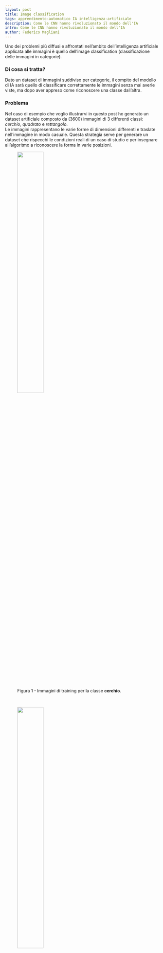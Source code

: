 ```yaml
---
layout: post
title: Image classification
tags: apprendimento-automatico IA intelligenza-artificiale
description: Come le CNN hanno rivoluzionato il mondo dell'IA
intro: Come le CNN hanno rivoluzionato il mondo dell'IA
author: Federico Magliani
---
```


<script async src="https://www.googletagmanager.com/gtag/js?id=G-DKE7V23TS7"></script>
<script>
  window.dataLayer = window.dataLayer || [];
  function gtag(){dataLayer.push(arguments);}
  gtag('js', new Date());

  gtag('config', 'G-DKE7V23TS7');
</script>

Uno dei problemi più diffusi e affrontati nell’ambito dell’intelligenza artificiale applicata alle immagini è quello dell’image classification (classificazione delle immagini in categorie).

### Di cosa si tratta?
Dato un dataset di immagini suddiviso per categorie, il compito del modello di IA sarà quello di classificare correttamente le immagini senza mai averle viste, ma dopo aver appreso come riconoscere una classe dall’altra.

### Problema

Nel caso di esempio che voglio illustrarvi in questo post ho generato un dataset artificiale composto da (3600) immagini di 3 differenti classi: *cerchio*, *quadrato* e *rettangolo*.
<br>Le immagini rappresentano le varie forme di dimensioni differenti e traslate nell’immagine in modo casuale. Questa strategia serve per generare un dataset che rispecchi le condizioni reali di un caso di studio e per insegnare all’algoritmo a riconoscere la forma in varie posizioni.

<figure>
<img src='http://fmaglia.github.io/assets/images/train_circle.gif' style="width:45%">
  <figcaption>Figura 1 - Immagini di training per la classe <b>cerchio</b>.</figcaption>
</figure>
<br>
<figure>
<img src='http://fmaglia.github.io/assets/images/train_rectangle.gif' style="width:45%">
  <figcaption>Figura 2 - Immagini di training per la classe <b>rettangolo</b>. </figcaption>
</figure>
<br>
<figure>
<img src='http://fmaglia.github.io/assets/images/train_square.gif' style="width:45%">
  <figcaption>Figura 3 - Immagini di training per la classe <b>quadrato</b>. </figcaption>
</figure>

Il dataset è stato suddiviso in train set (3000 immagini - 80%) e test set (600 immagini - 20%). È sempre importante che il modello di machine learning abbia dati a disposizione su cui allenarsi. 
La maggior parte degli insuccessi in campo IA sono dovuti alla mancanza di dati. Spesso quindi IA e big data sono correlati, perché solo con tanti dati certi tipi di problemi riescono ad essere affrontati e risolti in maniera efficace. 
<br>
Ci sarebbe poi da discutere sul tipo di dati disponibili e sulla loro qualità. 
La qualità dei dati è importante per rendere più robusto il modello di intelligenza artificiale. È importante sapere che etichettare i dati richiede un lavoro accurato che aiuta ad incrementare la qualità dei dati ottenuti. Esiste, ad esempio, un servizio fornito da Amazon che permette di subappaltare l’attività di etichettatura dei dati ad un costo risibile per singola immagine.

### CNN

Le reti neurali convoluzionali sono un’estensione delle reti neurali artificiali, in cui viene introdotto l’elemento convoluzione. Questo elemento è molto utile nell’ambito della visione artificiale. Permette, se utilizzato correttamente, di insegnare alla rete a riconoscere elementi nelle immagini (partendo da pochi pixel a pattern sempre più evoluti). 
<br>
I neuroni sono inizialmente inizializzati con valori randomici, poi nel corso dell’allenamento del modello variano per adattarsi ai dati dei training.

<figure>
<img src='http://fmaglia.github.io/assets/images/CNN.png' style="width:45%">
  <figcaption>Figura 4 - CNN utilizzata per la risoluzione del problema. </figcaption>
</figure>


### Come progettare la rete (i vari livelli) e il numero di neuroni?

In questo caso, la rete prevede due livelli in cui viene applicata la convoluzione; dopo la prima convoluzione viene applicato il max-pooling per ridurre la feature maps estratta dopo l’applicazione del primo filtro. Gli ultimi livelli sono fully-connected e sono reti neurali artificiali (introdotte nel post precedente). Nell’ultimo livello l’uscita è rappresentata da 4 neuroni. 
<br>
<br>
#### Nota bene:
è stato introdotto il dropout (probability=0.1) negli ultimi livelli della rete neurale.
<br>
Per implementare la CNN ho utilizzato la libreria PyTorch.
<br>
La loss utilizzata è la cross entropy. L’andamento delle training e validation loss è riportato nel grafico seguente.
<figure>
<img src='http://fmaglia.github.io/assets/images/losses.png' style="width:45%">
  <figcaption>Figura 5 - Sull'asse delle ascisse sono riportate le epoche, mentre sulle asse delle ordinate sono riportati i valori della loss. </figcaption>
</figure>
Dopo 6 epoche si può notare che la rete ha già imparato a discriminare e classificare le immagini. Successivamente la loss tende a salire quindi significa che la rete non sta continuando ad apprendere, anzi tende a dimenticare.

### Risultati

<figure>
<img src='http://fmaglia.github.io/assets/images/test_accuracy.png' style="width:60%">
  <figcaption>Figura 6 - Sull'asse delle ascisse sono riportate le epoche, mentre sulle asse delle ordinate è riportata l'accuratezza di classificazione. </figcaption>
</figure>
  
Ecco il grafico dell’accuracy. Come si può notare l’accuratezza del modello è di circa *94%*, cioè vuol dire che in oltre 9 casi su 10 la rete riesce a distinguere un’immagine di un cerchio rispetto ad immagini contenenti quadrati o rettangoli.
Verso la sesta epoca si raggiunge un picco, che è in linea con l’andamento delle loss del grafico precedente.


[Homepage](../../../index)
 
<div style='border:1px solid white'>
  <table><tr><td style='width:30%'><img src='http://magliani.altervista.org/images/office_round.png' style='width:35%'> 
    <br><b>Federico Magliani</b>
  <td>Sono appassionato di Intelligenza Artificiale e nel 2020 ho ricevuto il Ph.D. in Visione Artificiale presso l'Università degli Studi di Parma.
  <br>Se vuoi ricevere maggiori informazioni sull'articolo o sui progetti che sto svolgendo visita il mio <a href='http://magliani.altervista.org' target='_blank'>sito web</a>.
    
<a href="https://www.iubenda.com/privacy-policy/15191098" class="iubenda-white iubenda-noiframe iubenda-embed iubenda-noiframe " title="Privacy Policy ">Privacy Policy</a><script type="text/javascript">(function (w,d) {var loader = function () {var s = d.createElement("script"), tag = d.getElementsByTagName("script")[0]; s.src="https://cdn.iubenda.com/iubenda.js"; tag.parentNode.insertBefore(s,tag);}; if(w.addEventListener){w.addEventListener("load", loader, false);}else if(w.attachEvent){w.attachEvent("onload", loader);}else{w.onload = loader;}})(window, document);</script>

